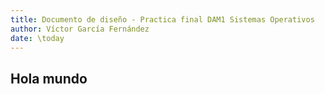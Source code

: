 ```yaml
---
title: Documento de diseño - Practica final DAM1 Sistemas Operativos
author: Víctor García Fernández
date: \today
---
```


## Hola mundo
